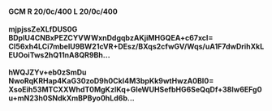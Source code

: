 #### GCM R 20/0c/400 L 20/0c/400
**mjpjssZeXLfDUS0G**<br/>**BDplU4CNBxPEZCYVWWxnDdgqbzAKjiMHGQEA+c67xcI=**<br/>**CI56xh4LCi7mbelU9BW21cVR+DEsz/BXqs2cfwGV/Wqs/uA1F7dwDrihXkLEUOoiTws2hQ11nA8QR9Bh...**<br/><br/>
**hWQJZYv+eb0zSmDu**<br/>**NwoRqKRHap4KaG30zoD9h0CkI4M3bpKk9wtHwzA0BI0=**<br/>**XsoEih53MTCXXWhdT0MgKzlKq+GIeWUHSefbHG6SeQqDf+38lw6EFg0u+mN23h0SNdkXmBPByo0hLd6b...**